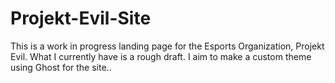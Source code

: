# Projekt-Evil-Site
This is a work in progress landing page for the Esports Organization, Projekt Evil. What I currently have is a rough draft. I aim to make a custom theme using Ghost for the site..
